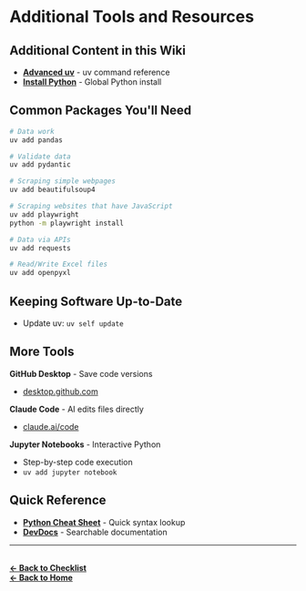 # Additional Tools and Resources

## Additional Content in this Wiki

- **[Advanced uv](advanced-uv.md)** - uv command reference
- **[Install Python](install-python.md)** - Global Python install

## Common Packages You'll Need

```bash
# Data work
uv add pandas

# Validate data
uv add pydantic

# Scraping simple webpages
uv add beautifulsoup4 

# Scraping websites that have JavaScript
uv add playwright
python -m playwright install

# Data via APIs
uv add requests

# Read/Write Excel files
uv add openpyxl
```

## Keeping Software Up-to-Date

- Update uv: `uv self update`

## More Tools

**GitHub Desktop** - Save code versions
- [desktop.github.com](https://desktop.github.com)

**Claude Code** - AI edits files directly
- [claude.ai/code](https://claude.ai/code)
  
**Jupyter Notebooks** - Interactive Python
- Step-by-step code execution
- `uv add jupyter notebook`

## Quick Reference

- **[Python Cheat Sheet](https://www.pythoncheatsheet.org/)** - Quick syntax lookup
- **[DevDocs](https://devdocs.io/python/)** - Searchable documentation


---
\
**[← Back to Checklist](../getting-started.md)**
\
**[← Back to Home](../README.md)**
